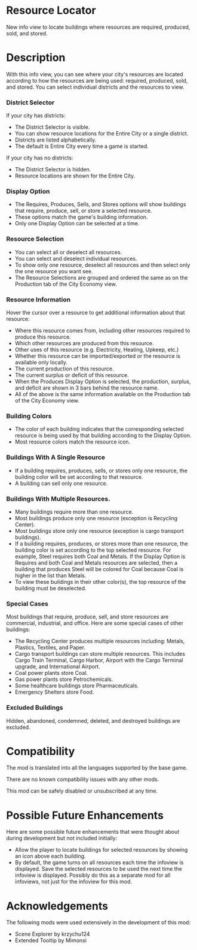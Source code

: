 ﻿# Resource Locator
New info view to locate buildings where resources are required, produced, sold, and stored.

# Description
With this info view, you can see where your city's resources are located according to how the resources are being used:  required, produced, sold, and stored.
You can select individual districts and the resources to view.

### District Selector
If your city has districts:
- The District Selector is visible.
- You can show resource locations for the Entire City or a single district.
- Districts are listed alphabetically.
- The default is Entire City every time a game is started.

If your city has no districts:
- The District Selector is hidden.
- Resource locations are shown for the Entire City.

### Display Option
- The Requires, Produces, Sells, and Stores options will show buildings that require, produce, sell, or store a selected resource.
- These options match the game's building information.
- Only one Display Option can be selected at a time.

### Resource Selection
- You can select all or deselect all resources.
- You can select and deselect individual resources.
- To show only one resource, deselect all resources and then select only the one resource you want see.
- The Resource Selections are grouped and ordered the same as on the Production tab of the City Economy view.

### Resource Information
Hover the cursor over a resource to get additional information about that resource:
- Where this resource comes from, including other resources required to produce this resource.
- Which other resources are produced from this resource.
- Other uses of this resource (e.g. Electricity, Heating, Upkeep, etc.)
- Whether this resource can be imported/exported or the resource is available only locally.
- The current production of this resource.
- The current surplus or deficit of this resource.
- When the Produces Display Option is selected, the production, surplus, and deficit are shown in 3 bars behind the resource name.
- All of the above is the same information available on the Production tab of the City Economy view.

### Building Colors
- The color of each building indicates that the corresponding selected resource is being used by that building according to the Display Option.
- Most resource colors match the resource icon.

### Buildings With A Single Resource
- If a building requires, produces, sells, or stores only one resource, the building color will be set according to that resource.
- A building can sell only one resource.

### Buildings With Multiple Resources. 
- Many buildings require more than one resource.
- Most buildings produce only one resource (exception is Recycling Center).
- Most buildings store only one resource (exception is cargo transport buildings).
- If a building requires, produces, or stores more than one resource, the building color is set according to the top selected resource.
  For example, Steel requires both Coal and Metals.
  If the Display Option is Requires and both Coal and Metals resources are selected,
  then a building that produces Steel will be colored for Coal because Coal is higher in the list than Metals.
- To view these buildings in their other color(s), the top resource of the building must be deselected.

### Special Cases
Most buildings that require, produce, sell, and store resources are commercial, industrial, and office.
Here are some special cases of other buildings:
- The Recycling Center produces multiple resources including:  Metals, Plastics, Textiles, and Paper.
- Cargo transport buildings can store multiple resources.
  This includes Cargo Train Terminal, Cargo Harbor, Airport with the Cargo Terminal upgrade, and International Airport.
- Coal power plants store Coal.
- Gas power plants store Petrochemicals.
- Some healthcare buildings store Pharmaceuticals.
- Emergency Shelters store Food.

### Excluded Buildings
Hidden, abandoned, condemned, deleted, and destroyed buildings are excluded.

# Compatibility
The mod is translated into all the languages supported by the base game.

There are no known compatibility issues with any other mods.

This mod can be safely disabled or unsubscribed at any time.

# Possible Future Enhancements
Here are some possible future enhancements that were thought about during development but not included initially:
- Allow the player to locate buildings for selected resources by showing an icon above each building.
- By default, the game turns on all resources each time the infoview is displayed.
  Save the selected resources to be used the next time the infoview is displayed.
  Possibly do this as a separate mod for all infoviews, not just for the infoview for this mod.

# Acknowledgements
The following mods were used extensively in the development of this mod:
- Scene Explorer by krzychu124
- Extended Tooltip by Mimonsi

